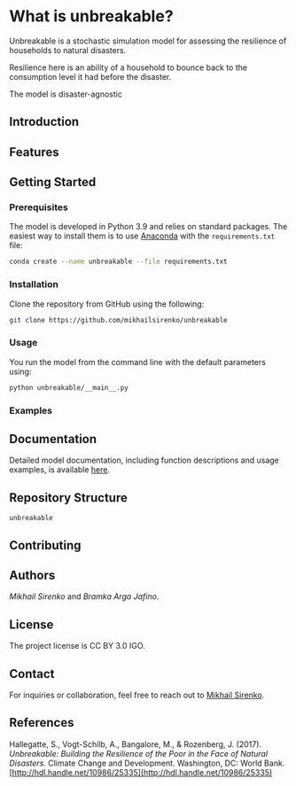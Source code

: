 # What is unbreakable?
Unbreakable is a stochastic simulation model for assessing the resilience of households to natural disasters. 

Resilience here is an ability of a household to bounce back to the consumption level it had before the disaster.

The model is disaster-agnostic


## Introduction

## Features

## Getting Started

### Prerequisites
The model is developed in Python 3.9 and relies on standard packages. The easiest way to install them is to use [Anaconda](https://www.anaconda.com/products/individual) with the `requirements.txt` file:
```bash
conda create --name unbreakable --file requirements.txt
```

### Installation
Clone the repository from GitHub using the following:
```bash
git clone https://github.com/mikhailsirenko/unbreakable
```

### Usage
You run the model from the command line with the default parameters using:
```bash
python unbreakable/__main__.py
```

### Examples

## Documentation
Detailed model documentation, including function descriptions and usage examples, is available [here](https://mikhailsirenko.github.io/unbreakable/src.html).

## Repository Structure
```
unbreakable

```

## Contributing

## Authors
*Mikhail Sirenko* and *Bramka Arga Jafino*.

## License
The project license is CC BY 3.0 IGO.

## Contact
For inquiries or collaboration, feel free to reach out to [Mikhail Sirenko](https://twitter.com/mikhailsirenko).

## References
Hallegatte, S., Vogt-Schilb, A., Bangalore, M., & Rozenberg, J. (2017). *Unbreakable: Building the Resilience of the Poor in the Face of Natural Disasters*. Climate Change and Development. Washington, DC: World Bank. [http://hdl.handle.net/10986/25335](http://hdl.handle.net/10986/25335)